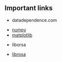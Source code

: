 ## Important links
* datadependence.com 
- [numpy](http://www.datadependence.com/2016/05/scientific-python-numpy/)
- [matplotlib](http://www.datadependence.com/2016/04/scientific-python-matplotlib/)
* liborsa
- [librosa](https://librosa.github.io/librosa/feature.html)
